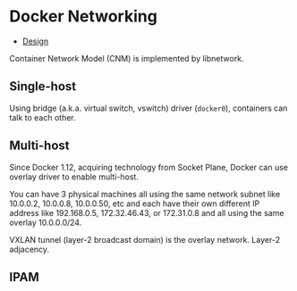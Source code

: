 # Docker Networking

* [Design](https://github.com/docker/libnetwork/blob/master/docs/design.md)

Container Network Model (CNM) is implemented by libnetwork.

## Single-host

Using bridge (a.k.a. virtual switch, vswitch) driver (`docker0`), containers can talk to each other.

## Multi-host

Since Docker 1.12, acquiring technology from Socket Plane, Docker can use overlay driver to enable multi-host.

You can have 3 physical machines all using the same network subnet like 10.0.0.2, 10.0.0.8, 10.0.0.50, etc and each have their own different IP address like 192.168.0.5, 172.32.46.43, or 172.31.0.8 and all using the same overlay 10.0.0.0/24.

VXLAN tunnel (layer-2 broadcast domain) is the overlay network. Layer-2 adjacency.

## IPAM



